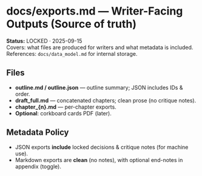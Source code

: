 # docs/exports.md — Writer-Facing Outputs (Source of truth)
**Status:** LOCKED · 2025-09-15  
Covers: what files are produced for writers and what metadata is included.  
References: `docs/data_model.md` for internal storage.

## Files
- **outline.md / outline.json** — outline summary; JSON includes IDs & order.  
- **draft_full.md** — concatenated chapters; clean prose (no critique notes).  
- **chapter_{n}.md** — per-chapter exports.  
- **Optional**: corkboard cards PDF (later).

## Metadata Policy
- JSON exports **include** locked decisions & critique notes (for machine use).  
- Markdown exports are **clean** (no notes), with optional end-notes in appendix (toggle).